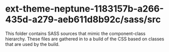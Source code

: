 # ext-theme-neptune-1183157b-a266-435d-a279-aeb611d8b92c/sass/src

This folder contains SASS sources that mimic the component-class hierarchy. These files
are gathered in to a build of the CSS based on classes that are used by the build.
